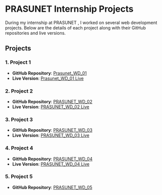 
# PRASUNET Internship Projects

During my internship at PRASUNET , I worked on several web development projects. Below are the details of each project along with their GitHub repositories and live versions.

## Projects

### 1. Project 1
- **GitHub Repository**: [Prasunet_WD_01](https://github.com/mrranger939/Prasunet_WD_01)
- **Live Version**: [Prasunet_WD_01 Live](https://mrranger939.github.io/Prasunet_WD_01/)

### 2. Project 2
- **GitHub Repository**: [PRASUNET_WD_02](https://github.com/mrranger939/PRASUNET_WD_02/)
- **Live Version**: [PRASUNET_WD_02 Live](https://mrranger939.github.io/Prasunet_WD_02/)

### 3. Project 3
- **GitHub Repository**: [PRASUNET_WD_03](https://github.com/mrranger939/PRASUNET_WD_03/)
- **Live Version**: [PRASUNET_WD_03 Live](https://mrranger939.github.io/Prasunet_WD_03/)

### 4. Project 4
- **GitHub Repository**: [PRASUNET_WD_04](https://github.com/mrranger939/PRASUNET_WD_04/)
- **Live Version**: [PRASUNET_WD_04 Live](https://mrranger939.github.io/Prasunet_WD_04/)

### 5. Project 5
- **GitHub Repository**: [PRASUNET_WD_05](https://github.com/mrranger939/PRASUNET_WD_05/)

